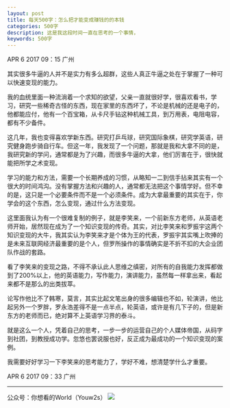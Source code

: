 ```yaml
---
layout: post
title: 每天500字：怎么把才能变成赚钱的的本钱
categories: 500字
description: 这是我这段时间一直在思考的一个事情，
keywords: 500字
---
```


APR 6 2017  09：15 广州

其实很多牛逼的人并不是实力有多么超群，这些人真正牛逼之处在于掌握了一种可以快速变现的能力。

我的血统里面一种流淌着一个求知的欲望，父亲一直就很好学，很喜欢看书，学习，研究一些稀奇古怪的东西，现在家里的东西坏了，不论是机械的还是电子的，他都能应付，他有一个百宝箱，从卡尺手钻这种机械工具，到万用表，电阻电容，都有不少备件。

这几年，我也变得喜欢学新东西。研究打乒乓球，研究国际象棋，研究学英语，研究健身跑步骑自行车。但这一年，我发现了一个问题，那就是我和大拿不同的是，我研究新的学问，通常都是为了兴趣，而很多牛逼的大拿，他们厉害在于，很快就能把所学之术变现。

学习的能力和方法，需要一个长期养成的习惯，从略知一二到信手拈来其实有一个很大的时间鸿沟。没有掌握方法和兴趣的人，通常都无法把这个事情学好。但不幸的是，这只是一个必要条件而不是一个必须条件。成为大拿最重要的其实在于，你学会的这个东西，怎么变现，通过什么方法变现。

这里面我认为有一个很难复制的例子，就是李笑来，一个前新东方老师，从英语老师开始，居然现在成为了一个知识变现的传奇。其实，对比李笑来和罗振宇这两个知识变现的大牛，我其实认为李笑来才是个体为王的代表，罗振宇其实嘴上吹捧的是未来互联网经济最重要的是个人，但罗所操作的事情确实是不折不扣的大企业团队作战的套路。

看了李笑来的变现之路，不得不承认此人思维之缜密，对所有的自我能力发挥都做到了200%以上，他的英语能力，写作能力，演讲能力，虽然每一样拿出来，看起来都不是那么的出类拔萃。

论写作他比不了韩寒，莫言，其实比起文笔出身的很多编辑也不如，轮演讲，他比起另外一个罗胖，罗永浩差得不是一点半点，轮英语，或许是有几下子的，但是新东方的老师而已，绝对算不上英语学习界的泰斗。

就是这么一个人，凭着自己的思考，一步一步的运营自己的个人媒体帝国，从码字到社团，到教授成功学。忽悠也罢说服也好，反正成为最成功的一个知识变现的案例。

我需要好好学习一下李笑来的思考能力了，学好不难，想清楚学什么才重要。

APR 6 2017  09：33 广州

---- 
公众号：你想看的World（Youw2s）
![][image-1]

[image-1]:	http://upload-images.jianshu.io/upload_images/3342594-dca1f89eba3e50ca.jpg?imageMogr2/auto-orient/strip%7CimageView2/2/w/1240